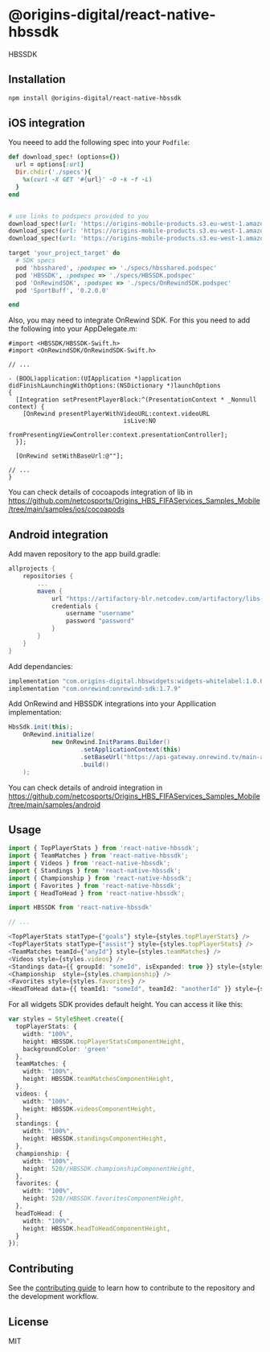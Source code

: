 # @origins-digital/react-native-hbssdk

HBSSDK

## Installation

```sh
npm install @origins-digital/react-native-hbssdk
```

## iOS integration

You neeed to add the following spec into your `Podfile`:

```ruby
def download_spec! (options={})
  url = options[:url]
  Dir.chdir('./specs'){
    %x(curl -X GET '#{url}' -O -k -f -L)
  }
end


# use links to podspecs provided to you
download_spec!(url: 'https://origins-mobile-products.s3.eu-west-1.amazonaws.com/hbssdk/whitelabel/1.0.71/HBSSDK.podspec')
download_spec!(url: 'https://origins-mobile-products.s3.eu-west-1.amazonaws.com/hbssdk/whitelabel/1.0.71/hbsshared.podspec')
download_spec!(url: 'https://origins-mobile-products.s3.eu-west-1.amazonaws.com/OnRewindSDK.podspec')

target 'your_project_target' do
  # SDK specs
  pod 'hbsshared', :podspec => './specs/hbsshared.podspec'
  pod 'HBSSDK', :podspec => './specs/HBSSDK.podspec'
  pod 'OnRewindSDK', :podspec => './specs/OnRewindSDK.podspec'
  pod 'SportBuff', '0.2.0.0'

end
```

Also, you may need to integrate OnRewind SDK. For this you need to add the following into your AppDelegate.m:

```objc
#import <HBSSDK/HBSSDK-Swift.h>
#import <OnRewindSDK/OnRewindSDK-Swift.h>

// ...

- (BOOL)application:(UIApplication *)application didFinishLaunchingWithOptions:(NSDictionary *)launchOptions
{
  [Integration setPresentPlayerBlock:^(PresentationContext * _Nonnull context) {
    [OnRewind presentPlayerWithVideoURL:context.videoURL
                                isLive:NO
          fromPresentingViewController:context.presentationController];
  }];

  [OnRewind setWithBaseUrl:@""];

// ...
}
```
You can check details of cocoapods integration of lib in https://github.com/netcosports/Origins_HBS_FIFAServices_Samples_Mobile/tree/main/samples/ios/cocoapods

## Android integration

Add maven repository to the app build.gradle:

```groovy
allprojects {
    repositories {
        ...
        maven {
            url "https://artifactory-blr.netcodev.com/artifactory/libs-release"
            credentials {
                username "username"
                password "password"
            }
        }
    }
}
```

Add dependancies: 

```groovy
implementation "com.origins-digital.hbswidgets:widgets-whitelabel:1.0.69"
implementation "com.onrewind:onrewind-sdk:1.7.9"
```

Add OnRewind and HBSSDK integrations into your Appllication implementation:

```java
HbsSdk.init(this);
    OnRewind.initialize(
            new OnRewind.InitParams.Builder()
                    .setApplicationContext(this)
                    .setBaseUrl("https://api-gateway.onrewind.tv/main-api/")
                    .build()
    );
```

You can check details of android integration in https://github.com/netcosports/Origins_HBS_FIFAServices_Samples_Mobile/tree/main/samples/android

## Usage

```typescript
import { TopPlayerStats } from 'react-native-hbssdk';
import { TeamMatches } from 'react-native-hbssdk';
import { Videos } from 'react-native-hbssdk';
import { Standings } from 'react-native-hbssdk';
import { Championship } from 'react-native-hbssdk';
import { Favorites } from 'react-native-hbssdk';
import { HeadToHead } from 'react-native-hbssdk';

import HBSSDK from 'react-native-hbssdk'

// ...

<TopPlayerStats statType={"goals"} style={styles.topPlayerStats} />
<TopPlayerStats statType={"assist"} style={styles.topPlayerStats} />
<TeamMatches teamId={"anyId"} style={styles.teamMatches} />
<Videos style={styles.videos} />
<Standings data={{ groupId: "someId", isExpanded: true }} style={styles.standings} />
<Championship  style={styles.championship} />
<Favorites style={styles.favorites} />
<HeadToHead data={{ teamId1: "someId", teamId2: "anotherId" }} style={styles.headToHead} />
```

For all widgets SDK provides default height. You can access it like this:

```typescript
var styles = StyleSheet.create({
  topPlayerStats: {
    width: "100%",
    height: HBSSDK.topPlayerStatsComponentHeight,
    backgroundColor: 'green'
  },
  teamMatches: {
    width: "100%",
    height: HBSSDK.teamMatchesComponentHeight,
  },
  videos: {
    width: "100%",
    height: HBSSDK.videosComponentHeight,
  },
  standings: {
    width: "100%",
    height: HBSSDK.standingsComponentHeight,
  },
  championship: {
    width: "100%",
    height: 520//HBSSDK.championshipComponentHeight,
  },
  favorites: {
    width: "100%",
    height: 520//HBSSDK.favoritesComponentHeight,
  },
  headToHead: {
    width: "100%",
    height: HBSSDK.headToHeadComponentHeight,
  }
});
```

## Contributing

See the [contributing guide](CONTRIBUTING.md) to learn how to contribute to the repository and the development workflow.

## License

MIT


